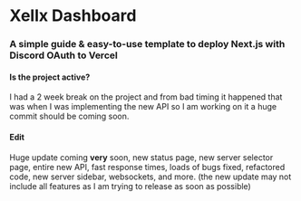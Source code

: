 # Xellx Dashboard

### A simple guide & easy-to-use template to deploy Next.js with Discord OAuth to Vercel

#### Is the project active?
I had a 2 week break on the project and from bad timing it happened that was when I was implementing the new API so I am working on it a huge commit should be coming soon.

#### Edit
Huge update coming **very** soon, new status page, new server selector page, entire new API, fast response times, loads of bugs fixed, refactored code, new server sidebar, websockets, and more. (the new update may not include all features as I am trying to release as soon as possible)
